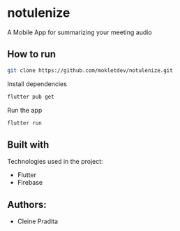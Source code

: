 # notulenize

A Mobile App for summarizing your meeting audio

## How to run

```bash
git clone https://github.com/mokletdev/notulenize.git
```

Install dependencies

```bash
flutter pub get
```

Run the app

```bash
flutter run
```

<h2>Built with</h2>

Technologies used in the project:

- Flutter
- Firebase

<h2>Authors:</h2>

- Cleine Pradita
